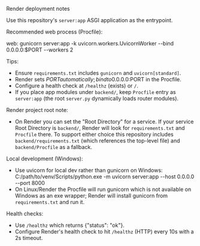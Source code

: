 Render deployment notes

Use this repository's `server:app` ASGI application as the entrypoint.

Recommended web process (Procfile):

web: gunicorn server:app -k uvicorn.workers.UvicornWorker --bind 0.0.0.0:$PORT --workers 2

Tips:
- Ensure `requirements.txt` includes `gunicorn` and `uvicorn[standard]`.
- Render sets $PORT automatically; bind to 0.0.0.0:$PORT in the Procfile.
- Configure a health check at `/healthz` (exists) or `/`.
- If you place app modules under `backend/`, keep `Procfile` entry as `server:app` (the root `server.py` dynamically loads router modules).

Render project root note:
- On Render you can set the "Root Directory" for a service. If your service Root Directory is `backend/`, Render will look for `requirements.txt` and `Procfile` there. To support either choice this repository includes `backend/requirements.txt` (which references the top-level file) and `backend/Procfile` as a fallback.

Local development (Windows):

- Use uvicorn for local dev rather than gunicorn on Windows:
	C:/path/to/venv/Scripts/python.exe -m uvicorn server:app --host 0.0.0.0 --port 8000
- On Linux/Render the Procfile will run gunicorn which is not available on Windows as an exe wrapper; Render will install gunicorn from `requirements.txt` and run it.

Health checks:
- Use `/healthz` which returns {"status": "ok"}.
- Configure Render's health check to hit `/healthz` (HTTP) every 10s with a 2s timeout.
